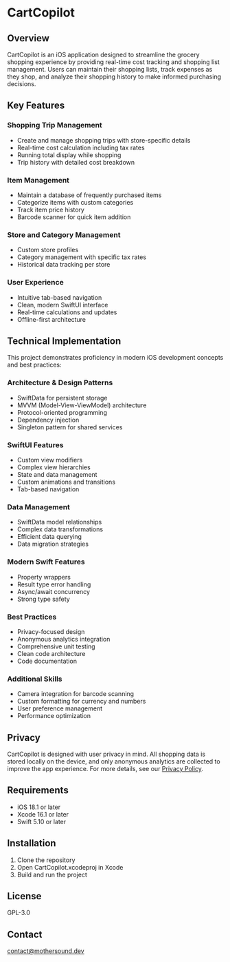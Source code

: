 # CartCopilot

## Overview
CartCopilot is an iOS application designed to streamline the grocery shopping experience by providing real-time cost tracking and shopping list management. Users can maintain their shopping lists, track expenses as they shop, and analyze their shopping history to make informed purchasing decisions.

## Key Features

### Shopping Trip Management
- Create and manage shopping trips with store-specific details
- Real-time cost calculation including tax rates
- Running total display while shopping
- Trip history with detailed cost breakdown

### Item Management
- Maintain a database of frequently purchased items
- Categorize items with custom categories
- Track item price history
- Barcode scanner for quick item addition

### Store and Category Management
- Custom store profiles
- Category management with specific tax rates
- Historical data tracking per store

### User Experience
- Intuitive tab-based navigation
- Clean, modern SwiftUI interface
- Real-time calculations and updates
- Offline-first architecture

## Technical Implementation

This project demonstrates proficiency in modern iOS development concepts and best practices:

### Architecture & Design Patterns
- SwiftData for persistent storage
- MVVM (Model-View-ViewModel) architecture
- Protocol-oriented programming
- Dependency injection
- Singleton pattern for shared services

### SwiftUI Features
- Custom view modifiers
- Complex view hierarchies
- State and data management
- Custom animations and transitions
- Tab-based navigation

### Data Management
- SwiftData model relationships
- Complex data transformations
- Efficient data querying
- Data migration strategies

### Modern Swift Features
- Property wrappers
- Result type error handling
- Async/await concurrency
- Strong type safety

### Best Practices
- Privacy-focused design
- Anonymous analytics integration
- Comprehensive unit testing
- Clean code architecture
- Code documentation

### Additional Skills
- Camera integration for barcode scanning
- Custom formatting for currency and numbers
- User preference management
- Performance optimization

## Privacy

CartCopilot is designed with user privacy in mind. All shopping data is stored locally on the device, and only anonymous analytics are collected to improve the app experience. For more details, see our [Privacy Policy](Privacy.md).

## Requirements

- iOS 18.1 or later
- Xcode 16.1 or later
- Swift 5.10 or later

## Installation

1. Clone the repository
2. Open CartCopilot.xcodeproj in Xcode
3. Build and run the project

## License

GPL-3.0

## Contact
contact@mothersound.dev
